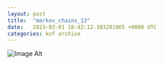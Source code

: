 ```yaml
---
layout:	post
title:	"markov_chains_13"
date:	2023-03-01 18:42:12.103291865 +0000 UTC
categories:	kof archive
---
```


![Image Alt](https://k0f.github.io/assets/markov_chains_13.png)
